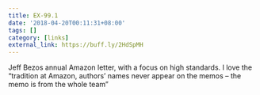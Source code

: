 ```yaml
---
title: EX-99.1
date: '2018-04-20T00:11:31+08:00'
tags: []
category: [links]
external_link: https://buff.ly/2HdSpMH
---
```


Jeff Bezos annual Amazon letter, with a focus on high standards. I love the “tradition at Amazon, authors’ names never appear on the memos – the memo is from the whole team”

